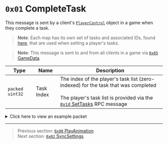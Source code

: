 # `0x01` CompleteTask

This message is sent by a client's [`PlayerControl`](../05_innernetobject_types/04_playercontrol.md) object in a game when they complete a task.

> **Note**: Each map has its own set of tasks and associated IDs, found [here](../07_miscellaneous/04_map_specific_ids_for_vents_and_tasks.md), that are used when setting a player's tasks.

> **Note**: This message is sent to and from all clients in a game via [`0x05` GameData](../02_root_message_types/05_gamedata.md).

| Type | Name | Description |
| --- | --- | --- |
| `packed uint32` | Task Index | The index of the player's task list (zero-indexed) for the task that was completed<br><br>The player's task list is provided via the [`0x1d` SetTasks](29_settasks.md) RPC message |

<details>
    <summary>Click here to view an example packet</summary>

```
01              # Reliable packet
0184            # Nonce
0b0005          # Hazel message (tag of 0x05 = GameData)
    d3503f8a    # Game ID: -1975562029 (REDSUS)
    040002      # Hazel message (tag of 0x02 = RPC)
        d401    # Sender (PlayerControl) Net ID: 212
        01      # RPC Call ID: 1 (CompleteTask)
        02      # Task Index: 2 (the player's 3rd task)
```
</details>

---

> Previous section: [`0x00` PlayAnimation](00_playanimation.md)<br>
> Next section: [`0x02` SyncSettings](02_syncsettings.md)
